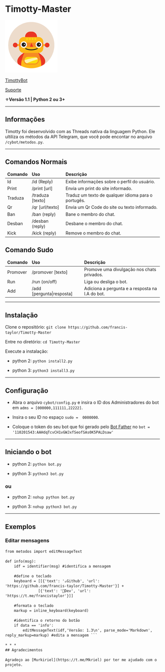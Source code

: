 # Timotty-Master

![Timotty](images.png)

[TimottyBot](https://t.me/TimottyBot)

[Suporte](https://t.me/RoboTaylor)

⚜️**Versão 1.1 | Python 2 ou 3+**

* * *
## Informações
Timotty foi desenvolvido com as Threads nativa da linguagem Python.
Ele ultiliza os métodos da API Telegram, que você pode encontar no arquivo `/cybot/metodos.py`.

* * *
Comandos Normais
------------
<table>
  <thead>
    <tr>
      <td><strong>Comando</strong></td>
      <td><strong>Uso</strong></td>
      <td><strong>Descrição</strong></td>
    </tr>
  </thead>
  <tbody>
    <tr>
      <td>Id</td>
      <td>/id (Reply)</td>
      <td>Exibe informações sobre o perfil do usuário.</td>
    </tr>
    <tr>
      <td>Print</td>
      <td>/print [url]</td>
      <td>Envia um print do site informado.</td>
    </tr>
    <tr>
      <td>Traduza</td>
      <td>/traduza [texto]</td>
      <td>Traduz um texto de qualquer idioma para o portugês.</td>
    </tr>
    <tr>
     <td>Qr</td>
     <td>/qr [url/texto]</td>
     <td>Envia um Qr Code do site ou texto informado.</td>
   </tr>
    <tr>
      <td>Ban</td>
   <td>/ban (reply)</td>
      <td>Bane o membro do chat.</td>
    </tr>
    <tr>
      <td>Desban</td>
      <td>/desban (reply)</td>
     <td>Desbane o membro do chat.</td>
    </tr>
    <tr>
      <td>Kick</td>
      <td>/kick (reply)</td>
      <td>Remove o membro do chat.</td>
    </tr>
  </tbody>
</table>

Comando Sudo
------------
<table>
  <thead>
    <tr>
      <td><strong>Comando</strong></td>
      <td><strong>Uso</strong></td>
      <td><strong>Descrição</strong></td>
    </tr>
  </thead>
  <tbody>
    <tr>
      <td>Promover</td>
      <td>/promover [texto]</td>
      <td>Promove uma divulgação nos chats privados.</td>
    </tr>
    <tr>
      <td>Run</td>
      <td>/run (on/off)</td>
      <td>Liga ou desliga o bot.</td>
    </tr>
    <tr>
      <td>Add</td>
      <td>/add [pergunta|resposta]</td>
      <td>Adiciona a pergunta e a resposta na I.A do bot.</td>
    </tr>
  </tbody>
</table>

* * *
## Instalação

Clone o repositório:
`git clone https://github.com/francis-taylor/Timotty-Master`

Entre no diretório:
`cd Timotty-Master`

Execute a instalação:

* python 2: `python install2.py`

* python 3: `python3 install3.py`

* * *
## Configuração
* Abra o arquivo `cybot/config.py` e insira o ID dos Administradores do bot em `adms = [000000,111111,22222]`.

* Insira o seu ID no espaço `sudo =  0000000`.

* Coloque o token do seu bot que foi gerado pelo [Bot Father](https://t.me/BotFather) no `bot = '110201543:AAHdqTcvCH1vGWJxfSeofSAs0K5PALDsaw'`

* * *
## Iniciando o bot

* python 2: `python bot.py`

* python 3: `python3 bot.py`

### ou

* python 2: `nohup python bot.py`

* python 3: `nohup python3 bot.py`

* * *
## Exemplos

### Editar mensagens

``` from inline import inline_keyboard, identifier, data
from metodos import editMessageText

def info(msg):
    idf = identifier(msg) #identifica a mensagem
    
    #define o teclado
    keyboard = [[{'text': '☕️Github', 'url': 'https://github.com/francis-taylor/Timotty-Master'}] + 
               [{'text': '👤Dev', 'url': 'https://t.me/francistaylor'}]]
    
    #formata o teclado
    markup = inline_keyboard(keyboard)
    
    #identifica o retorno do botão
    if data == 'info':
        editMessageText(idf,'Versão: 1.3\n', parse_mode='Markdown', reply_markup=markup) #edita a mensagem ```
        
* * *
## Agradecimentos

Agradeço ao [Murkiriel](https://t.me/Mkriel) por ter me ajudado com o projeto.
